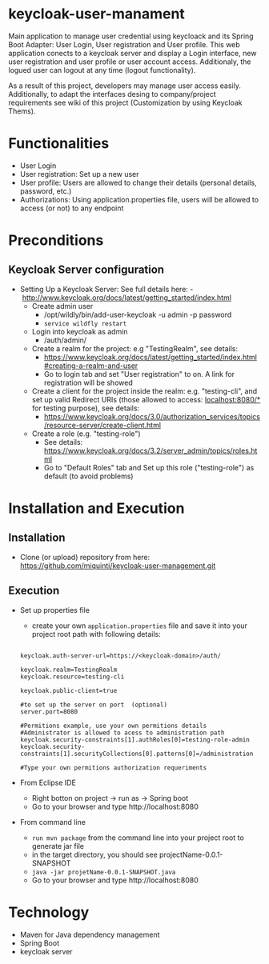 # keycloak-user-manament
Main application to manage user credential using keycloack and its Spring Boot Adapter: User Login, User registration and User profile. This web application conects to a keycloak server and display a Login interface, new user registration and user profile or user account access. Additionaly, the logued user can logout at any time (logout functionality).

As a result of this project, developers may manage user access easily. Additionally, to adapt the interfaces desing to company/project requirements see wiki of this project (Customization by using Keycloak Thems).

# Functionalities
- User Login
- User registration: Set up a new user
- User profile: Users are allowed to change their details (personal details, password, etc.)
- Authorizations: Using application.properties file, users will be allowed to access (or not) to any endpoint

# Preconditions
## Keycloak Server configuration
- Setting Up a Keycloak Server: See full details here: - http://www.keycloak.org/docs/latest/getting_started/index.html
	- Create admin user
		- /opt/wildly/bin/add-user-keycloak -u admin -p password
		- `service wildfly restart`
	- Login into keycloak as admin
	    - <keycloakdomain>/auth/admin/
	- Create a realm for the project: e.g "TestingRealm", see details:
	    - https://www.keycloak.org/docs/latest/getting_started/index.html#creating-a-realm-and-user
		- Go to login tab and set "User registration" to on. A link for registration will be showed
	- Create a client for the project inside the realm: e.g. "testing-cli", and set up valid Redirect URIs (those allowed to access: <localhost:8080/*> for testing purpose), see details:
	    - https://www.keycloak.org/docs/3.0/authorization_services/topics/resource-server/create-client.html 
	- Create a role (e.g. "testing-role") 
		- See details: https://www.keycloak.org/docs/3.2/server_admin/topics/roles.html
		- Go to "Default Roles" tab and Set up this role ("testing-role") as default (to avoid problems)

# Installation and Execution
## Installation
- Clone (or upload) repository from here: https://github.com/miquinti/keycloak-user-management.git

## Execution
- Set up properties file
    - create your own `application.properties` file and save it into your project root path with following details:

    ```
	
    keycloak.auth-server-url=https://<keycloak-domain>/auth/

    keycloak.realm=TestingRealm
    keycloak.resource=testing-cli
	
    keycloak.public-client=true

    #to set up the server on port  (optional)
    server.port=8080

    #Permitions example, use your own permitions details
    #Administrator is allowed to acess to administration path
    keycloak.security-constraints[1].authRoles[0]=testing-role-admin
    keycloak.security-constraints[1].securityCollections[0].patterns[0]=/administration

	#Type your own permitions authorization requeriments
   
	```

- From Eclipse IDE
    - Right botton on project -> run as -> Spring boot
	- Go to your browser and type http://localhost:8080
	
- From command line
    - `run mvn package` from the command line into your project root to generate jar file
    - in the target directory, you should see projectName-0.0.1-SNAPSHOT
	- `java -jar projetName-0.0.1-SNAPSHOT.java`
	- Go to your browser and type http://localhost:8080
	

# Technology

- Maven for Java dependency management
- Spring Boot 
- keycloak server

